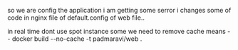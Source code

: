 so we are config the application i am getting some serror i changes some of code in nginx file 
of default.config of web file..

in real time dont use spot instance 
some we need to remove cache means
 -- docker build --no-cache -t padmaravi/web .